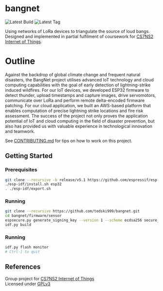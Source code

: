 # bangnet

![Latest Build](https://github.com/tedski999/bangnet/actions/workflows/firmware_build.yml/badge.svg?branch=master&event=push)
![Latest Tag](https://github.com/tedski999/bangnet/actions/workflows/ota_patch_build.yml/badge.svg?branch=master&event=push)

Using networks of LoRa devices to triangulate the source of loud bangs. Designed and implemented in partial fulfilment of coursework for [CS7NS2 Internet of Things](https://teaching.scss.tcd.ie/module/cs7ns2-internet-of-things/).

# Outline
Against the backdrop of global climate change and frequent natural disasters, the BangNet project utilises advanced IoT technology and cloud computing capabilities with the goal of early detection of lightning-strike induced wildfires. For our IoT devices, we developed ESP32 firmware to detect thunder, upload timestamps and capture images, drive servomotors, communicate over LoRa and perform remote delta-encoded firmware patching. For our cloud application, we built an AWS-based platform that enables computation of precise lightning strike locations and fire risk assessment. The success of the project not only proves the application potential of IoT and cloud computing in the field of disaster prevention, but also has provided us with valuable experience in technological innovation and teamwork.

See [CONTRIBUTING.md](CONTRIBUTING.md) for tips on how to work on this project.

## Getting Started

### Prerequisites

```sh
git clone --recursive -b release/v5.1 https://github.com/espressif/esp-idf.git
./esp-idf/install.sh esp32
. ./esp-idf/export.sh
```

### Running

```sh
git clone --recursive https://github.com/tedski999/bangnet.git
cd bangnet/firmware/sensor
espsecure.py generate_signing_key --version 1 --scheme ecdsa256 secure_boot_signing_key.pem
idf.py build
```

### Running

```sh
idf.py flash monitor
# Ctrl-] to quit
```

## References

Group project for [CS7NS2 Internet of Things](https://teaching.scss.tcd.ie/module/cs7ns2-internet-of-things/) \
Licensed under [GPLv3](LICENSE)
